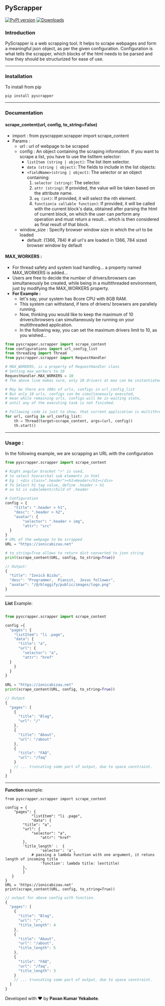 ## PyScrapper
[![PyPI version](https://badge.fury.io/py/pyscrapper.svg)](https://badge.fury.io/py/pyscrapper)
[![Downloads](https://pepy.tech/badge/pyscrapper)](https://pepy.tech/project/pyscrapper)
### Introduction
PyScrapper is a web scrapping tool. It helps to scrape webpages and form a meaningful json object, as per the given configuration. Configuration is what tells the scrapper, which blocks of the html needs to be parsed and how they should be structurized for ease of use.	

---
### Installation
 To install from pip
```
pip install pyscrapper
```

---
### Documentation
####  **scrape_content(url, config, to_string=False)**
- import : from pyscrapper.scrapper import scrape_content
- Params : 
	- url : url of webpage to be scraped
	- config : An object containing the scraping information. If you want to scrape a list, you have to use the listItem selector:
		- `listItem (string | object)`: The list item selector.
		- `data (string | object)`: The fields to include in the list objects:
		 -  `<fieldName>(string | object)`: The selector or an object containing:
			 1. `selector (string)`: The selector.
			 2. `attr (string)`: If provided, the value will be taken based on the attribute name.
			 3. `eq (int)`: If provided, it will select the nth element.
			 4. `function(a callable function)`: If provided, it will be called with the current block's data, obtained after parsing the html of current block, on which the user can perform any operation and must return a result... which is then considered as final result of that block.
    - window_size : Specify browser window size in which the url to be loaded
        - default: (1366, 784) # all url's are loaded in 1366, 784 sized browser window by default
#### **MAX_WORKERS :**
 - For thread safety and system load handling... a property named MAX_WORKERS is added...
 - Users are free to decide the number of drivers/browsers can simultaneously be created, while being in a multithreaded environment, just by modifying the MAX_WORKERS property.
 - **For Example :** 
 	- let's say, your system has 8core CPU with 8GB RAM. 
  	- This system can withstand, if tens of drivers/ browsers are parallely running. 
  	- Now, thinking you would like to keep the maximum of 10 drivers/browsers can simultaneously be running on your multithreaded application.
	- In the following way, you can set the maximum drivers limit to 10, as you wished...
```python
from pyscrapper.scrapper import scrape_content
from configurations import url_config_list
from threading import Thread
from pyscrapper.scrapper import RequestHandler

# MAX_WORKERS, is a property of RequestHandler class
# Setting max_workers to 10
RequestHandler.MAX_WORKERS = 10
# The above line makes sure, only 10 drivers at max can be instantiated at once.

# May be there are 100s of urls, configs in url_config_list
# But only 10 urls, configs can be simultaneously executed,
# mean while remaining urls, configs will be in waiting state,
# until any of the executing task is not finished.

# Following code is just to show, that current application is multithreaded
for url, config in url_config_list:
	th = Thread(target=scrape_content, args=(url, config))
	th.start()

```
 ----
 ### Usage : 

In the following example, we are scrapping an URL with the configuration
```python
from pyscrapper.scrapper import scrape_content

# Right angular bracket ">" is used,
# to select hierarchal sub elements in html
# Eg : <div class=".header"><h1>Header</h1></div>
# To Select h1 tag value, define .header > h1 
# as h1 is subelement/child of .header

# Configuration
config = {  
    "title": ".header > h1",  
    "desc": ".header > h2",  
    "avatar": {  
        "selector": ".header > img",  
        "attr": "src"  
  }  
}  
# URL of the webpage to be scrapped
URL = "https://ionicabizau.net"  

# to_string=True allows to return dict converted to json string 
print(scrape_content(URL, config, to_string=True))
```
```javascript
// Output: 
{
  "title": "Ionică Bizău",
  "desc": "Programmer,  Pianist,  Jesus follower",
  "avatar": "/@/bloggify/public/images/logo.png"
}
```
---
**List** Example: 
```python

from pyscrapper.scrapper import scrape_content

config ={  
  "pages": {  
    "listItem": "li .page",  
    "data": {  
      "title": "a",  
      "url": {  
        "selector": "a",  
        "attr": "href"  
  }  
    }  
  }  
}  
  
URL = "https://ionicabizau.net"  
print(scrape_content(URL, config, to_string=True))
```
```javascript
// Output
{
  "pages": [
    {
      "title": "Blog",
      "url": "/"
    },
    {
      "title": "About",
      "url": "/about"
    },
    {
      "title": "FAQ",
      "url": "/faq"
    }
    // ... truncating some part of output, due to space constraint.
  ]
}
```
---

**Function** example:
```python3
from pyscrapper.scrapper import scrape_content

config = {
	"pages": {
    	    "listItem": "li .page",
    	    "data": {
		"title": "a",
		"url": {
		    "selector": "a",
	    	    "attr": "href"
		},
		'title_length' :  { 
	    	    'selector': 'a',
		    # passing a lambda function with one argument, it retuns length of incoming title
	    	    'function': lambda title: len(title) 
	    },
    	}
   }
}
URL = 'https://ionicabizau.net'
print(scrape_content(URL, config, to_string=True))

```
```javascript
// output for above config with function.
{
  "pages": [
    {
      "title": "Blog",
      "url": "/",
      "title_length": 4
    },
    {
      "title": "About",
      "url": "/about",
      "title_length": 5
    },
    {
      "title": "FAQ",
      "url": "/faq",
      "title_length": 3
    }
    // ... truncating some part of output, due to space constraint.
  ]
}
```
Developed with :heart: by  <b>Pavan Kumar Yekabote</b>.
